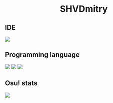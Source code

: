 <h1 align="center">SHVDmitry</h1>

## IDE
<img src="https://img.shields.io/badge/Visual%20Studio-5C2D91.svg?style=for-the-badge&logo=Visual-Studio&logoColor=white"/>

## Programming language
<div>
<img src="https://img.shields.io/badge/C-A8B9CC.svg?style=for-the-badge&logo=C&logoColor=black"/>
<img src="https://img.shields.io/badge/C++-00599C.svg?style=for-the-badge&logo=C++&logoColor=white"/>
<img src="https://img.shields.io/badge/Python-3776AB.svg?style=for-the-badge&logo=Python&logoColor=white"/>
</div>

## Osu! stats
<img src="https://osu-sig.vercel.app/card?user=Josefotten&mode=std&lang=en&animation=true&hue=255&w=1000&h=582"/>
